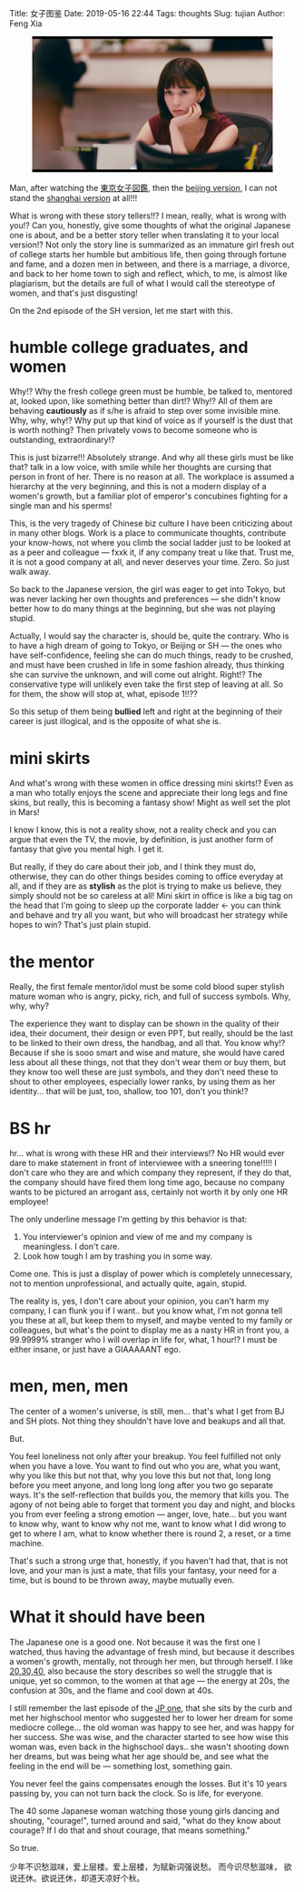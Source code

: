 Title: 女子图鉴
Date: 2019-05-16 22:44
Tags: thoughts
Slug: tujian
Author: Feng Xia


<figure class="col s12">
  <img src="images/tokyo%20girl.png"/>
</figure>


Man, after watching the [東京女子図鑑][1], then the [beijing
version][2], I can not stand the [shanghai version][3] at all!!!


What is wrong with these story tellers!!? I mean, really, what is
wrong with you!? Can you, honestly, give some thoughts of what the
original Japanese one is about, and be a better story teller when
translating it to your local version!? Not only the story line is
summarized as an immature girl fresh out of college starts her humble
but ambitious life, then going through fortune and fame, and a dozen
men in between, and there is a marriage, a divorce, and back to her
home town to sigh and reflect, which, to me, is almost like
plagiarism, but the details are full of what I would call the
stereotype of women, and that's just disgusting!

On the 2nd episode of the SH version, let me start with this. 

# humble college graduates, and women

Why!? Why the fresh college green must be humble, be talked to,
mentored at, looked upon, like something better than dirt!? Why!?
All of them are behaving **cautiously** as if s/he is afraid to step
over some invisible mine. Why, why, why!? Why put up that kind of
voice as if yourself is the dust that is worth nothing? Then privately
vows to become someone who is outstanding, extraordinary!? 

This is just bizarre!!! Absolutely strange. And why all these girls
must be like that? talk in a low voice, with smile while her thoughts
are cursing that person in front of her. There is no reason at
all. The workplace is assumed a hierarchy at the very beginning, and
this is not a modern display of a women's growth, but a familiar plot
of emperor's concubines fighting for a single man and his sperms!

This, is the very tragedy of Chinese biz culture I have been
criticizing about in many other blogs. Work is a place to communicate
thoughts, contribute your know-hows, not where you climb the social
ladder just to be looked at as a peer and colleague &mdash; fxxk it,
if any company treat u like that. Trust me, it is not a good company
at all, and never deserves your time. Zero. So just walk away.

So back to the Japanese version, the girl was eager to get into Tokyo,
but was never lacking her own thoughts and preferences &mdash; she
didn't know better how to do many things at the beginning, but she was
not playing stupid. 

Actually, I would say the character is, should be, quite the
contrary. Who is to have a high dream of going to Tokyo, or Beijing or
SH &mdash; the ones who have self-confidence, feeling she can do much
things, ready to be crushed, and must have been crushed in life in
some fashion already, thus thinking she can survive the unknown, and
will come out alright. Right!? The conservative type will unlikely
even take the first step of leaving at all. So for them, the show will
stop at, what, episode 1!!?? 

So this setup of them being **bullied** left and right at the
beginning of their career is just illogical, and is the opposite of
what she is.


# mini skirts

And what's wrong with these women in office dressing mini skirts!?
Even as a man who totally enjoys the scene and appreciate their long
legs and fine skins, but really, this is becoming a fantasy show!
Might as well set the plot in Mars!

I know I know, this is not a reality show, not a reality check and you
can argue that even the TV, the movie, by definition, is just another
form of fantasy that give you mental high. I get it. 

But really, if they do care about their job, and I think they must do,
otherwise, they can do other things besides coming to office everyday
at all, and if they are as **stylish** as the plot is trying to make
us believe, they simply should not be so careless at all! Mini skirt
in office is like a big tag on the head that I'm going to sleep up the
corporate ladder &larr; you can think and behave and try all you want,
but who will broadcast her strategy while hopes to win? That's just
plain stupid.

# the mentor

Really, the first female mentor/idol must be some cold blood super
stylish mature woman who is angry, picky, rich, and full of success
symbols. Why, why, why? 

The experience they want to display can be shown in the quality of
their idea, their document, their design or even PPT, but really,
should be the last to be linked to their own dress, the handbag, and
all that. You know why!? Because if she is sooo smart and wise and
mature, she would have cared less about all these things, not that
they don't wear them or buy them, but they know too well these are
just symbols, and they don't need these to shout to other employees,
especially lower ranks, by using them as her identity... that will be
just, too, shallow, too 101, don't you think!?

# BS hr

hr... what is wrong with these HR and their interviews!? No HR would
ever dare to make statement in front of interviewee with a sneering
tone!!!!! I don't care who they are and which company they represent,
if they do that, the company should have fired them long time ago,
because no company wants to be pictured an arrogant ass, certainly not
worth it by only one HR employee!

The only underline message I'm getting by this behavior is that:

1. You interviewer's opinion and view of me and my company is
   meaningless. I don't care.
2. Look how tough I am by trashing you in some way.

Come one. This is just a display of power which is completely
unnecessary, not to mention unprofessional, and actually quite, again,
stupid.

The reality is, yes, I don't care about your opinion, you can't harm
my company, I can flunk you if I want.. but you know what, I'm not
gonna tell you these at all, but keep them to myself, and maybe vented
to my family or colleagues, but what's the point to display me as a
nasty HR in front you, a 99.9999% stranger who I will overlap in life
for, what, 1 hour!? I must be either insane, or just have a GIAAAAANT
ego.

# men, men, men

The center of a women's universe, is still, men... that's what I get
from BJ and SH plots. Not thing they shouldn't have love and beakups
and all that.

But.

You feel loneliness not only after your breakup. You feel fulfilled
not only when you have a love. You want to find out who you are, what
you want, why you like this but not that, why you love this but not
that, long long before you meet anyone, and long long long after you
two go separate ways. It's the self-reflection that builds you, the
memory that kills you. The agony of not being able to forget that
torment you day and night, and blocks you from ever feeling a strong
emotion &mdash; anger, love, hate... but you want to know why, want to
know why not me, want to know what I did wrong to get to where I am,
what to know whether there is round 2, a reset, or a time machine.

That's such a strong urge that, honestly, if you haven't had that,
that is not love, and your man is just a mate, that fills your
fantasy, your need for a time, but is bound to be thrown away, maybe
mutually even.

# What it should have been

The Japanese one is a good one. Not because it was the first one I
watched, thus having the advantage of fresh mind, but because it
describes a women's growth, mentally, not through her men, but through
herself. I like [20,30,40][4], also because the story describes so
well the struggle that is unique, yet so common, to the women at that
age &mdash; the energy at 20s, the confusion at 30s, and the flame and
cool down at 40s.

I still remember the last episode of the [JP one][1], that she sits by
the curb and met her highschool mentor who suggested her to lower her
dream for some mediocre college... the old woman was happy to see her,
and was happy for her success. She was wise, and the character started
to see how wise this woman was, even back in the highschool days.. she
wasn't shooting down her dreams, but was being what her age should be,
and see what the feeling in the end will be &mdash; something lost,
something gain. 

You never feel the gains compensates enough the losses. But it's 10
years passing by, you can not turn back the clock. So is life, for
everyone.

The 40 some Japanese woman watching those young girls dancing and
shouting, "courage!", turned around and said, "what do they know about
courage? If I do that and shout courage, that means something."

So true. 

少年不识愁滋味，爱上层楼。爱上层楼，为赋新词强说愁。 而今识尽愁滋味，
欲说还休。欲说还休，却道天凉好个秋。





[1]: https://www.amazon.co.jp/%E6%9D%B1%E4%BA%AC%E5%A5%B3%E5%AD%90%E5%9B%B3%E9%91%91%E3%82%B7%E3%83%BC%E3%82%BA%E3%83%B3%EF%BC%91/dp/B01MRVSJ77

[2]: https://www.youtube.com/watch?v=R8BR7KllsfM
[3]: https://www.youtube.com/watch?v=JCkPNFwjdAk
[4]: https://en.wikipedia.org/wiki/20_30_40
